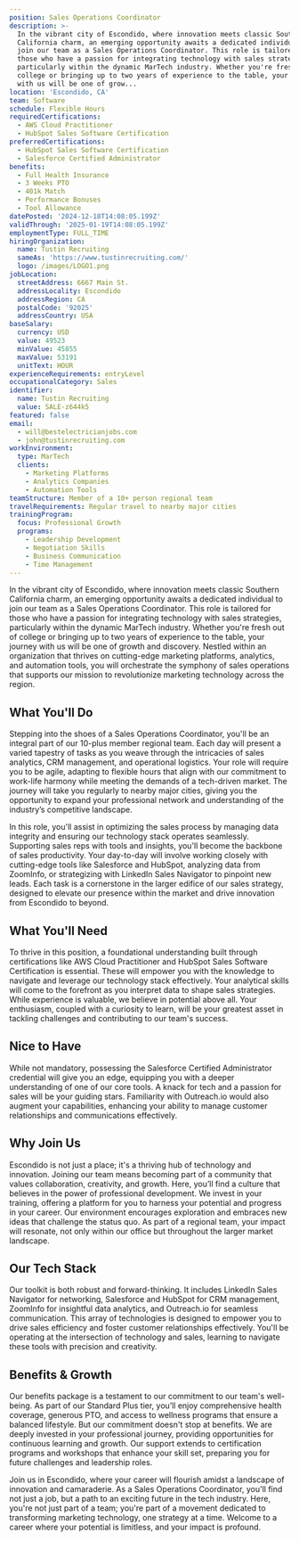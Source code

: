 ```yaml
---
position: Sales Operations Coordinator
description: >-
  In the vibrant city of Escondido, where innovation meets classic Southern
  California charm, an emerging opportunity awaits a dedicated individual to
  join our team as a Sales Operations Coordinator. This role is tailored for
  those who have a passion for integrating technology with sales strategies,
  particularly within the dynamic MarTech industry. Whether you're fresh out of
  college or bringing up to two years of experience to the table, your journey
  with us will be one of grow...
location: 'Escondido, CA'
team: Software
schedule: Flexible Hours
requiredCertifications:
  - AWS Cloud Practitioner
  - HubSpot Sales Software Certification
preferredCertifications:
  - HubSpot Sales Software Certification
  - Salesforce Certified Administrator
benefits:
  - Full Health Insurance
  - 3 Weeks PTO
  - 401k Match
  - Performance Bonuses
  - Tool Allowance
datePosted: '2024-12-18T14:08:05.199Z'
validThrough: '2025-01-19T14:08:05.199Z'
employmentType: FULL_TIME
hiringOrganization:
  name: Tustin Recruiting
  sameAs: 'https://www.tustinrecruiting.com/'
  logo: /images/LOGO1.png
jobLocation:
  streetAddress: 6667 Main St.
  addressLocality: Escondido
  addressRegion: CA
  postalCode: '92025'
  addressCountry: USA
baseSalary:
  currency: USD
  value: 49523
  minValue: 45855
  maxValue: 53191
  unitText: HOUR
experienceRequirements: entryLevel
occupationalCategory: Sales
identifier:
  name: Tustin Recruiting
  value: SALE-z644k5
featured: false
email:
  - will@bestelectricianjobs.com
  - john@tustinrecruiting.com
workEnvironment:
  type: MarTech
  clients:
    - Marketing Platforms
    - Analytics Companies
    - Automation Tools
teamStructure: Member of a 10+ person regional team
travelRequirements: Regular travel to nearby major cities
trainingProgram:
  focus: Professional Growth
  programs:
    - Leadership Development
    - Negotiation Skills
    - Business Communication
    - Time Management
---
```


In the vibrant city of Escondido, where innovation meets classic Southern California charm, an emerging opportunity awaits a dedicated individual to join our team as a Sales Operations Coordinator. This role is tailored for those who have a passion for integrating technology with sales strategies, particularly within the dynamic MarTech industry. Whether you're fresh out of college or bringing up to two years of experience to the table, your journey with us will be one of growth and discovery. Nestled within an organization that thrives on cutting-edge marketing platforms, analytics, and automation tools, you will orchestrate the symphony of sales operations that supports our mission to revolutionize marketing technology across the region.

## What You'll Do

Stepping into the shoes of a Sales Operations Coordinator, you'll be an integral part of our 10-plus member regional team. Each day will present a varied tapestry of tasks as you weave through the intricacies of sales analytics, CRM management, and operational logistics. Your role will require you to be agile, adapting to flexible hours that align with our commitment to work-life harmony while meeting the demands of a tech-driven market. The journey will take you regularly to nearby major cities, giving you the opportunity to expand your professional network and understanding of the industry’s competitive landscape.

In this role, you'll assist in optimizing the sales process by managing data integrity and ensuring our technology stack operates seamlessly. Supporting sales reps with tools and insights, you'll become the backbone of sales productivity. Your day-to-day will involve working closely with cutting-edge tools like Salesforce and HubSpot, analyzing data from ZoomInfo, or strategizing with LinkedIn Sales Navigator to pinpoint new leads. Each task is a cornerstone in the larger edifice of our sales strategy, designed to elevate our presence within the market and drive innovation from Escondido to beyond.

## What You'll Need

To thrive in this position, a foundational understanding built through certifications like AWS Cloud Practitioner and HubSpot Sales Software Certification is essential. These will empower you with the knowledge to navigate and leverage our technology stack effectively. Your analytical skills will come to the forefront as you interpret data to shape sales strategies. While experience is valuable, we believe in potential above all. Your enthusiasm, coupled with a curiosity to learn, will be your greatest asset in tackling challenges and contributing to our team's success.

## Nice to Have

While not mandatory, possessing the Salesforce Certified Administrator credential will give you an edge, equipping you with a deeper understanding of one of our core tools. A knack for tech and a passion for sales will be your guiding stars. Familiarity with Outreach.io would also augment your capabilities, enhancing your ability to manage customer relationships and communications effectively.

## Why Join Us

Escondido is not just a place; it's a thriving hub of technology and innovation. Joining our team means becoming part of a community that values collaboration, creativity, and growth. Here, you’ll find a culture that believes in the power of professional development. We invest in your training, offering a platform for you to harness your potential and progress in your career. Our environment encourages exploration and embraces new ideas that challenge the status quo. As part of a regional team, your impact will resonate, not only within our office but throughout the larger market landscape.

## Our Tech Stack

Our toolkit is both robust and forward-thinking. It includes LinkedIn Sales Navigator for networking, Salesforce and HubSpot for CRM management, ZoomInfo for insightful data analytics, and Outreach.io for seamless communication. This array of technologies is designed to empower you to drive sales efficiency and foster customer relationships effectively. You'll be operating at the intersection of technology and sales, learning to navigate these tools with precision and creativity.

## Benefits & Growth

Our benefits package is a testament to our commitment to our team's well-being. As part of our Standard Plus tier, you’ll enjoy comprehensive health coverage, generous PTO, and access to wellness programs that ensure a balanced lifestyle. But our commitment doesn't stop at benefits. We are deeply invested in your professional journey, providing opportunities for continuous learning and growth. Our support extends to certification programs and workshops that enhance your skill set, preparing you for future challenges and leadership roles.

Join us in Escondido, where your career will flourish amidst a landscape of innovation and camaraderie. As a Sales Operations Coordinator, you'll find not just a job, but a path to an exciting future in the tech industry. Here, you're not just part of a team; you're part of a movement dedicated to transforming marketing technology, one strategy at a time. Welcome to a career where your potential is limitless, and your impact is profound.